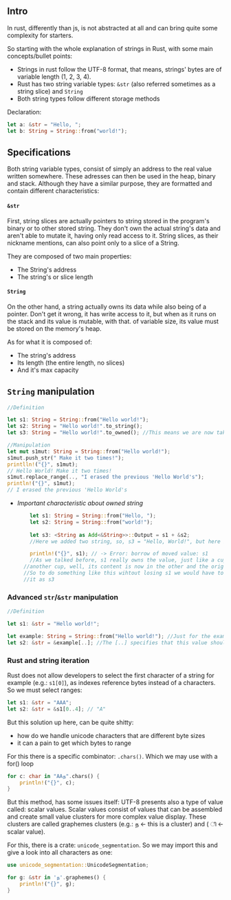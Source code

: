 ## Intro
In rust, differently than js, is not abstracted at all and can bring quite some complexity for starters.

So starting with the whole explanation of strings in Rust, with some main concepts/bullet points: 
- Strings in rust follow the UTF-8 format, that means, strings' bytes are of variable length (1, 2, 3, 4).
- Rust has two string variable types: ``&str`` (also referred sometimes as a string slice) and ``String``
- Both string types follow different storage methods

Declaration:
```rust
let a: &str = "Hello, ";
let b: String = String::from("world!");
```

## Specifications
Both string variable types, consist of simply an address to the real value written somewhere. These adresses can then be used in the heap, binary and stack. Although they have a similar purpose, they are formatted and  contain different characteristics:

#### ``&str``
First, string slices are actually pointers to string stored in the program's binary or to other stored string. They don't own the actual string's data and aren't able to mutate it, having only read access to it. 
String slices, as their nickname mentions, can also point only to a slice of a String. 

They are composed of two main properties: 
- The String's address 
- The string's or slice length

#### ``String``
On the other hand, a string actually owns its data while also being of a pointer. Don't get it wrong, it has write access to it, but when as it runs on the stack and its value is mutable, with that. of variable size, its value must be stored on the memory's heap.

As for what it is composed of:
- The string's address
- Its length (the entire length, no slices)
- And it's max capacity

## ``String`` manipulation
```rust
//Definition

let s1: String = String::from("Hello world!");
let s2: String = "Hello world!".to_string();
let s3: String = "Hello world!".to_owned(); //This means we are now taking ownership of the following string literal so... -> String by consequence

//Manipulation
let mut s1mut: String = String::from("Hello world!");
s1mut.push_str(" Make it two times!");
printlln!("{}", s1mut); 
// Hello World! Make it two times!
s1mut.replace_range(.., "I erased the previous 'Hello World's");
println!("{}", s1mut);
// I erased the previous 'Hello World's
```

- _Important characteristic about owned string_
	```rust
		let s1: String = String::from("Hello, ");
		let s2: String = String::from("world!");
		
		let s3: <String as Add<&String>>::Output = s1 + &s2;
		//Here we added two string, so, s3 = "Hello, World!", but here is the catch

		println!("{}", s1); // -> Error: borrow of moved value: s1
		//As we talked before, s1 really owns the value, just like a cup: if you throw its content into 
      //another cup, well, its content is now in the other and the original one is empty. 
      //So to do something like this wihtout losing s1 we would have to make a copy from s1 and define 
      //it as s3
	```

### Advanced ``str``/``&str`` manipulation
```rust
//Definition

let s1: &str = "Hello world!";

let example: String = String::from("Hello world!"); //Just for the example: as seen this defines a String owned literal and not a &str reference. We use this under here to show how to create a reference
let s2: &str = &example[..]; //The [..] specifies that this value should reference the example value from start to end
```


### Rust and string iteration
Rust does not allow developers to select the first character of a string for example (e.g.: ``s1[0]``), as indexes reference bytes instead of a characters. So we must select ranges:
   ```rust
   let s1: &str = "AAA";
   let s2: &str = &s1[0..4]; // "A"
   ```

But this solution up here, can be quite shitty: 
- how do we handle unicode characters that are different byte sizes
- it can a pain to get which bytes to range

For this there is a specific combinator: ``.chars()``. Which we may use with a for() loop
```rust
for c: char in "AAந".chars() {
	println!("{}", c);
}
```
But this method, has some issues itself: UTF-8 presents also a type of value called: scalar values. Scalar values consist of values that can be assembled and create small value clusters for more complex value display. These clusters are called graphemes clusters (e.g.: ந <- this is a cluster) and ( ி <- scalar value). 

For this, there is a crate: ``unicode_segmentation``. So we may import this and give a look into all characters as one: 
```rust 
use unicode_segmentation::UnicodeSegmentation;

for g: &str in 'ந'.graphemes() {
	println!("{}", g);
}
```
